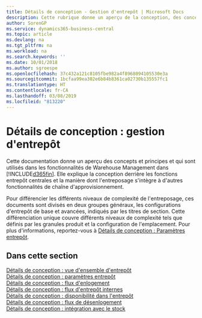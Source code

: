 ```yaml
---
title: Détails de conception - Gestion d'entrepôt | Microsoft Docs
description: Cette rubrique donne un aperçu de la conception, des concepts et des principes associés aux fonctionnalités de gestion d'entrepôt dans Business Central.
author: SorenGP
ms.service: dynamics365-business-central
ms.topic: article
ms.devlang: na
ms.tgt_pltfrm: na
ms.workload: na
ms.search.keywords: ''
ms.date: 10/01/2018
ms.author: sgroespe
ms.openlocfilehash: 37c432a121c8105fbe982a4f8968094105530e3a
ms.sourcegitcommit: 1bcfaa99ea302e6b84b8361ca02730b135557fc1
ms.translationtype: HT
ms.contentlocale: fr-CA
ms.lasthandoff: 03/08/2019
ms.locfileid: "813220"
---
```

# <a name="design-details-warehouse-management"></a>Détails de conception : gestion d'entrepôt
Cette documentation donne un aperçu des concepts et principes et qui sont utilisés dans les fonctionnalités de Warehouse Management dans [!INCLUDE[d365fin](includes/d365fin_md.md)]. Elle explique la conception derrière les fonctions entrepôt centrales et la manière dont l'entreposage s'intègre à d'autres fonctionnalités de chaîne d'approvisionnement.  

Pour différencier les différents niveaux de complexité de l'entreposage, ces documents sont divisés en deux groupes généraux, les configurations d'entrepôt de base et avancées, indiqués par les titres de section. Cette différenciation unique couvre différents niveaux de complexité tels que définis par les granules produit et la configuration de l'emplacement. Pour plus d'informations, reportez\-vous à [Détails de conception : Paramètres entrepôt](design-details-warehouse-setup.md).  

## <a name="in-this-section"></a>Dans cette section  
[Détails de conception : vue d'ensemble d'entrepôt](design-details-warehouse-overview.md)  
[Détails de conception : paramètres entrepôt](design-details-warehouse-setup.md)  
[Détails de conception : flux d'enlogement](design-details-inbound-warehouse-flow.md)  
[Détails de conception : flux d'entrepôt internes](design-details-internal-warehouse-flows.md)  
[Détails de conception : disponibilité dans l'entrepôt](design-details-availability-in-the-warehouse.md)  
[Détails de conception : flux de désenlogement](design-details-outbound-warehouse-flow.md)  
[Détails de conception : intégration avec le stock](design-details-integration-with-inventory.md)
